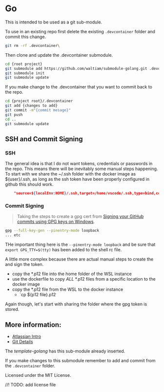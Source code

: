 # Go

This is intended to be used as a git sub-module. 

To use in an existing repo first delete the existing `.devcontainer` folder and commit this change.

```bash
git rm -rf .devcontainer\
```

Then clone and update the .devcontainer submodule.

```bash
cd {root project}
git submodule add https://github.com/waltiam/submodule-golang.git .devcontainer
git submodule init
git submodule update
```

If you make change to the .devcontainer that you want to commit back to the repo.

```bash
cd {project root}/.devcontainer
git add {changes to add}
git commit -m"{commit mesage}"
git push
cd ..
git submodule update
```

## SSH and Commit Signing

### SSH

The general idea is that I do not want tokens, credentials or passwords in the repo.  This means there will be inevitably some manual steps happening.  To start with we share the ~/.ssh folder with the docker image as ${user}/.ssh, as long as the ssh token have been properly configured in github this should work.

```json
    "source=${localEnv:HOME}/.ssh,target=/home/vscode/.ssh,type=bind,consistency=cached",
```

### Commit Signing

> Taking the steps to create a gpg cert from [Signing your GitHub commits using GPG keys on Windows](https://kolappan.dev/blog/2021/signing-your-commits/).

```sh
gpg --full-key-gen --pinentry-mode loopback
... etc
```

THe important thing here is the `--pinentry-mode loopback` and be sure that `export GPG_TTY=$(tty)` has been added to the shell rc file.

A little more complex because there are actual manual steps to create the and sign the token.
 
- copy the *.p12 file into the home folder of the WSL instance
- use the dockerfile to copy *ALL* *.p12 files from a specific location to the docker image
- copy the *.p12 file from the WSL to the docker instance
  - `cp ${p12 file}.p12 
 
 Again though, let's start with sharing the folder where the gpg token is stored.

## More information:

- [Atlassian Intro](https://www.atlassian.com/git/tutorials/git-submodule)
- [Git Details](https://git-scm.com/book/en/v2/Git-Tools-Submodules)

The _template-golang_ has this sub-module already inserted.

If you make changes to this submodule remember to add and commit from the `.devcontainer` folder.

Licensed under the MIT License.

//! TODO: add license file
